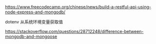https://www.freecodecamp.org/chinese/news/build-a-restful-api-using-node-express-and-mongodb/

dotenv 从系统环境变量获取值

https://stackoverflow.com/questions/28712248/difference-between-mongodb-and-mongoose